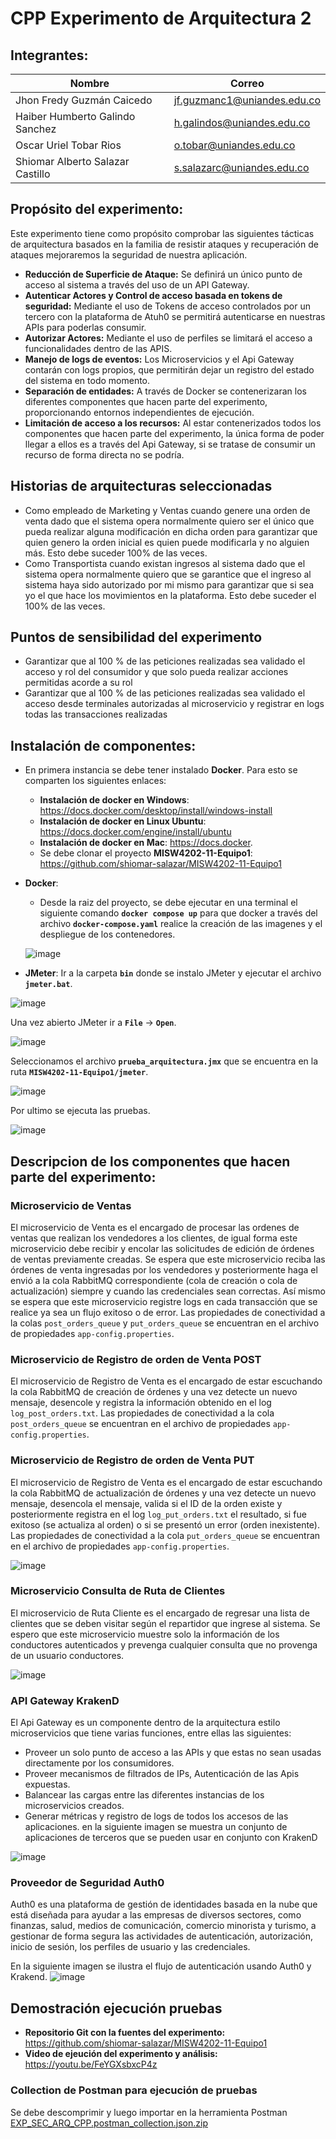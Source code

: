 # CPP Experimento de Arquitectura 2

## Integrantes:

|   Nombre                         |   Correo                    |
|----------------------------------|-----------------------------|
| Jhon Fredy Guzmán Caicedo        | jf.guzmanc1@uniandes.edu.co |
| Haiber Humberto Galindo Sanchez  | h.galindos@uniandes.edu.co  |
| Oscar Uriel Tobar Rios           | o.tobar@uniandes.edu.co     |
| Shiomar Alberto Salazar Castillo | s.salazarc@uniandes.edu.co  |

## Propósito del experimento:
Este experimento tiene como propósito comprobar las siguientes tácticas de arquitectura basados en la familia de resistir ataques y recuperación de ataques mejoraremos la seguridad de nuestra aplicación.
* **Reducción de Superficie de Ataque:** Se definirá un único punto de acceso al sistema a través del uso de un API Gateway. 
* **Autenticar Actores y Control de acceso basada en tokens de seguridad:** Mediante el uso de Tokens de acceso controlados por un tercero con la plataforma de Atuh0 se permitirá autenticarse en nuestras APIs para poderlas consumir.
* **Autorizar Actores:** Mediante el uso de perfiles se limitará el acceso a funcionalidades dentro de las APIS.
* **Manejo de logs de eventos:** Los Microservicios y el Api Gateway contarán con logs propios, que permitirán dejar un registro del estado del sistema en todo momento.
* **Separación de entidades:** A través de Docker se contenerizaran los diferentes componentes que hacen parte del experimento, proporcionando entornos independientes de ejecución.
* **Limitación de acceso a los recursos:** Al estar contenerizados todos los componentes que hacen parte del experimento, la única forma de poder llegar a ellos es a través del Api Gateway, si se tratase de consumir un recurso de forma directa no se podría.

## Historias de arquitecturas seleccionadas
* Como empleado de Marketing y Ventas cuando genere una orden de venta dado que el sistema opera normalmente quiero ser el único que pueda realizar alguna modificación en dicha orden para garantizar que quien genero la orden inicial es quien puede modificarla y no alguien más. Esto debe suceder 100% de las veces.
* Como Transportista cuando existan ingresos al sistema dado que el sistema opera normalmente quiero que se garantice que el ingreso al sistema haya sido autorizado por mi mismo para garantizar que si sea yo el que hace los movimientos en la plataforma. Esto debe suceder el 100% de las veces.


## Puntos de sensibilidad del experimento
* Garantizar que al 100 % de las peticiones realizadas sea validado el acceso y rol  del consumidor  y que solo pueda realizar acciones permitidas acorde a su rol
* Garantizar que al 100 % de las peticiones realizadas sea validado el acceso desde terminales autorizadas al microservicio y registrar en logs todas las transacciones realizadas

## Instalación de componentes:
- En primera instancia se debe tener instalado **Docker**. Para esto se comparten los siguientes enlaces:
  - **Instalación de docker en Windows**: https://docs.docker.com/desktop/install/windows-install
  - **Instalación de docker en Linux Ubuntu**: https://docs.docker.com/engine/install/ubuntu
  - **Instalación de docker en Mac**: https://docs.docker.
  - Se debe clonar el proyecto **MISW4202-11-Equipo1**: https://github.com/shiomar-salazar/MISW4202-11-Equipo1
  
- **Docker**:
  - Desde la raiz del proyecto, se debe ejecutar en una terminal el siguiente comando **`docker compose up`** para que docker a través del archivo **`docker-compose.yaml`** realice la creación de las imagenes y el despliegue de los contenedores.
 
  ![image](https://user-images.githubusercontent.com/110913673/221440046-95944fa5-8c79-4daf-a112-64707d177d8e.png)

- **JMeter**:
Ir a la carpeta **`bin`** donde se instalo JMeter y ejecutar el archivo **`jmeter.bat`**.

![image](https://user-images.githubusercontent.com/110913673/221445381-c93eefe5-b9c1-40eb-9d31-daf2de0bcacc.png)

Una vez abierto JMeter ir a **`File`** -> **`Open`**.

![image](https://user-images.githubusercontent.com/110913673/221445579-d0d7dd73-03d1-4ac6-908c-e716b8ea956d.png)

Seleccionamos el archivo **`prueba_arquitectura.jmx`** que se encuentra en la ruta **`MISW4202-11-Equipo1/jmeter`**.

![image](https://user-images.githubusercontent.com/110913673/221445834-259d2259-782b-4449-a956-eae8af41a048.png)

Por ultimo se ejecuta las pruebas.

![image](https://user-images.githubusercontent.com/110913673/221446161-bda2d2ba-2fe6-41cb-9c9e-6338cac4f3d5.png)

## Descripcion de los componentes que hacen parte del experimento:

### Microservicio de Ventas
El microservicio de Venta es el encargado de procesar las ordenes de ventas que realizan los vendedores a los clientes, de igual forma este microservicio debe recibir y encolar las solicitudes de edición de órdenes de ventas previamente creadas.
Se espera que este microservicio reciba las órdenes de venta ingresadas por los vendedores y posteriormente haga el envió a la cola RabbitMQ correspondiente (cola de creación o cola de actualización) siempre y cuando las credenciales sean correctas.
Así mismo se espera que este microservicio registre logs en cada transacción que se realice ya sea un flujo exitoso o de error.
Las propiedades de conectividad a la colas `post_orders_queue` y `put_orders_queue` se encuentran en el archivo de propiedades `app-config.properties`.

### Microservicio de Registro de orden de Venta POST
El microservicio de Registro de Venta es el encargado de estar escuchando la cola RabbitMQ de creación de órdenes y una vez detecte un nuevo mensaje, desencole y registra la información obtenido en el log `log_post_orders.txt`.
Las propiedades de conectividad a la cola `post_orders_queue` se encuentran en el archivo de propiedades `app-config.properties`.

### Microservicio de Registro de orden de Venta PUT
El microservicio de Registro de Venta es el encargado de estar escuchando la cola RabbitMQ de actualización de órdenes y una vez detecte un nuevo mensaje, desencola el mensaje, valida si el ID de la orden existe y posteriormente registra en el log `log_put_orders.txt` el resultado, si fue exitoso (se actualiza al orden) o si se presentó un error (orden inexistente).
Las propiedades de conectividad a la cola `put_orders_queue` se encuentran en el archivo de propiedades `app-config.properties`.

![image](https://user-images.githubusercontent.com/110913673/226152083-6bc436f4-65d2-4ce2-a554-0333f38d1ff0.png)

### Microservicio Consulta de Ruta de Clientes
El microservicio de Ruta Cliente es el encargado de regresar una lista de clientes que se deben visitar según el repartidor que ingrese al sistema.
Se espero que este microservicio muestre solo la información de los conductores autenticados y prevenga cualquier consulta que no provenga de un usuario conductores.

![image](https://user-images.githubusercontent.com/110913673/226152015-da55c2a0-312b-4d31-8612-60e42349fe1c.png)

### API Gateway KrakenD
El Api Gateway es un componente dentro de la arquitectura estilo microservicios que tiene varias funciones, entre ellas las siguientes:
- Proveer un solo punto de acceso a las APIs y que estas no sean usadas directamente por los consumidores.
- Proveer mecanismos de filtrados de IPs, Autenticación de las Apis expuestas.
- Balancear las cargas entre las diferentes instancias de los microservicios creados.
- Generar métricas y registro de logs de todos los accesos de las aplicaciones.
en la siguiente imagen se muestra un conjunto de aplicaciones de terceros que se pueden usar en conjunto con KrakenD

![image](https://user-images.githubusercontent.com/65821560/226144810-2bf0d440-1e32-4e34-9c85-b7916b77cf8a.png)

### Proveedor de Seguridad Auth0
Auth0 es una plataforma de gestión de identidades basada en la nube que está diseñada para ayudar a las empresas de diversos sectores, como finanzas, salud, medios de comunicación, comercio minorista y turismo, a gestionar de forma segura las actividades de autenticación, autorización, inicio de sesión, los perfiles de usuario y las credenciales.

En la siguiente imagen se ilustra el flujo de autenticación usando Auth0 y Krakend.
![image](https://user-images.githubusercontent.com/65821560/226144881-7211a277-c34f-4a87-a2b4-1008e5fb6816.png)


## Demostración ejecución pruebas
* **Repositorio Git con la fuentes del experimento:** https://github.com/shiomar-salazar/MISW4202-11-Equipo1
* **Video de ejeución del experimento y análisis:** https://youtu.be/FeYGXsbxcP4z

### Collection de Postman para ejecución de pruebas
Se debe descomprimir y luego importar en la herramienta Postman
[EXP_SEC_ARQ_CPP.postman_collection.json.zip](https://github.com/shiomar-salazar/MISW4202-11-Equipo1/files/11009833/EXP_SEC_ARQ_CPP.postman_collection.json.zip)

